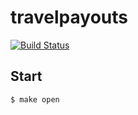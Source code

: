 # travelpayouts
[![Build Status](https://travis-ci.org/Leming1488/travelpayouts.svg?branch=master)](https://travis-ci.org/Leming1488/travelpayouts)

## Start

```
$ make open
```
